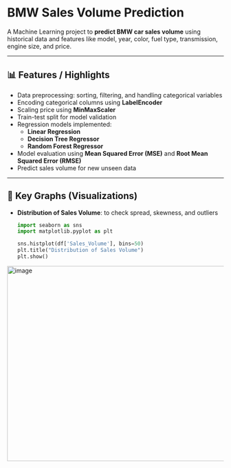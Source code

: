 # BMW Sales Volume Prediction

A Machine Learning project to **predict BMW car sales volume** using historical data and features like model, year, color, fuel type, transmission, engine size, and price.

---

## 📊 Features / Highlights
- Data preprocessing: sorting, filtering, and handling categorical variables  
- Encoding categorical columns using **LabelEncoder**  
- Scaling price using **MinMaxScaler**  
- Train-test split for model validation  
- Regression models implemented:  
  - **Linear Regression**  
  - **Decision Tree Regressor**  
  - **Random Forest Regressor**  
- Model evaluation using **Mean Squared Error (MSE)** and **Root Mean Squared Error (RMSE)**  
- Predict sales volume for new unseen data  

---

## 🔹 Key Graphs (Visualizations)
- **Distribution of Sales Volume**: to check spread, skewness, and outliers  
  ```python
  import seaborn as sns
  import matplotlib.pyplot as plt

  sns.histplot(df['Sales_Volume'], bins=50)
  plt.title("Distribution of Sales Volume")
  plt.show()
<img width="580" height="455" alt="image" src="https://github.com/user-attachments/assets/07f0f883-8c2f-47ec-971e-55162ee479b3" />
